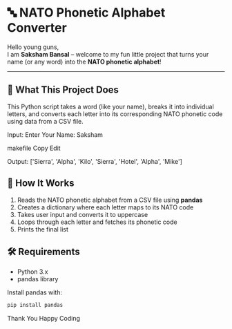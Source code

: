 # 🔤 NATO Phonetic Alphabet Converter

Hello young guns,  
I am **Saksham Bansal** – welcome to my fun little project that turns your name (or any word) into the **NATO phonetic alphabet**!

---

## 🚀 What This Project Does

This Python script takes a word (like your name), breaks it into individual letters, and converts each letter into its corresponding NATO phonetic code using data from a CSV file.

Input:
Enter Your Name: Saksham

makefile
Copy
Edit

Output:
['Sierra', 'Alpha', 'Kilo', 'Sierra', 'Hotel', 'Alpha', 'Mike']
## 🧠 How It Works

1. Reads the NATO phonetic alphabet from a CSV file using **pandas**
2. Creates a dictionary where each letter maps to its NATO code
3. Takes user input and converts it to uppercase
4. Loops through each letter and fetches its phonetic code
5. Prints the final list

## 🛠 Requirements

- Python 3.x
- pandas library

Install pandas with:
```bash
pip install pandas
```
Thank You Happy Coding
